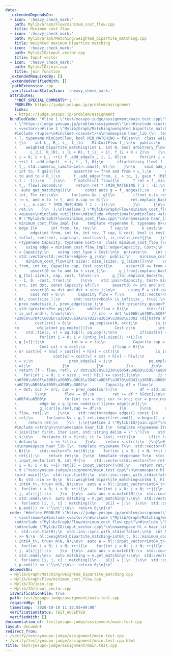 ```yaml
---
data:
  _extendedDependsOn:
  - icon: ':heavy_check_mark:'
    path: Mylib/Graph/Flow/minimum_cost_flow.cpp
    title: Minimum cost flow
  - icon: ':heavy_check_mark:'
    path: Mylib/Graph/Matching/weighted_bipartite_matching.cpp
    title: Weighted maximum bipartite matching
  - icon: ':heavy_check_mark:'
    path: Mylib/IO/input_vector.cpp
    title: Input vector
  - icon: ':heavy_check_mark:'
    path: Mylib/IO/join.cpp
    title: join function
  _extendedRequiredBy: []
  _extendedVerifiedWith: []
  _pathExtension: cpp
  _verificationStatusIcon: ':heavy_check_mark:'
  attributes:
    '*NOT_SPECIAL_COMMENTS*': ''
    PROBLEM: https://judge.yosupo.jp/problem/assignment
    links:
    - https://judge.yosupo.jp/problem/assignment
  bundledCode: "#line 1 \"test/yosupo-judge/assignment/main.test.cpp\"\n#define PROBLEM\
    \ \"https://judge.yosupo.jp/problem/assignment\"\n\n#include <iostream>\n#include\
    \ <vector>\n#line 3 \"Mylib/Graph/Matching/weighted_bipartite_matching.cpp\"\n\
    #include <tuple>\n#include <cassert>\n\nnamespace haar_lib {\n  template <typename\
    \ T, typename MinCostFlow, bool MIN_MATCHING = false>\n  class weighted_bipartite_matching\
    \ {\n    int L_, R_, s_, t_;\n    MinCostFlow f_;\n\n  public:\n    weighted_bipartite_matching(){}\n\
    \    weighted_bipartite_matching(int L, int R, bool arbitrary_flow = false):\n\
    \      L_(L), R_(R), s_(L + R), t_(s_ + 1), f_(L + R + 2)\n    {\n      for(int\
    \ i = 0; i < L_; ++i) f_.add_edge(s_, i, 1, 0);\n      for(int i = 0; i < R_;\
    \ ++i) f_.add_edge(L_ + i, t_, 1, 0);\n      if(arbitrary_flow) f_.add_edge(s_,\
    \ t_, std::numeric_limits<int>::max(), 0);\n    }\n\n    void add_edge(int from,\
    \ int to, T gain){\n      assert(0 <= from and from < L_);\n      assert(0 <=\
    \ to and to < R_);\n      f_.add_edge(from, L_ + to, 1, gain * (MIN_MATCHING ?\
    \ 1 : -1));\n    }\n\n    T match(int flow){\n      T ret = f_.min_cost_flow(s_,\
    \ t_, flow).second;\n      return ret * (MIN_MATCHING ? 1 : -1);\n    }\n\n  \
    \  auto get_matching(){\n      const auto g = f_.edges();\n      std::vector<std::tuple<int,\
    \ int, T>> ret;\n\n      for(auto &e : g){\n        if(not e.is_rev and e.from\
    \ != s_ and e.to != t_ and e.cap == 0){\n          ret.emplace_back(e.from, e.to\
    \ - L_, e.cost * (MIN_MATCHING ? 1 : -1));\n        }\n      }\n\n      return\
    \ ret;\n    }\n  };\n}\n#line 3 \"Mylib/Graph/Flow/minimum_cost_flow.cpp\"\n#include\
    \ <queue>\n#include <utility>\n#include <functional>\n#include <algorithm>\n#line\
    \ 9 \"Mylib/Graph/Flow/minimum_cost_flow.cpp\"\n\nnamespace haar_lib {\n  namespace\
    \ minimum_cost_flow_impl {\n    template <typename T, typename U>\n    struct\
    \ edge {\n      int from, to, rev;\n      T cap;\n      U cost;\n      bool is_rev;\n\
    \      edge(int from, int to, int rev, T cap, U cost, bool is_rev):\n        from(from),\
    \ to(to), rev(rev), cap(cap), cost(cost), is_rev(is_rev){}\n    };\n  }\n\n  template\
    \ <typename Capacity, typename Cost>\n  class minimum_cost_flow {\n  public:\n\
    \    using edge = minimum_cost_flow_impl::edge<Capacity, Cost>;\n    using capacity_type\
    \ = Capacity;\n    using cost_type = Cost;\n\n  private:\n    int size_;\n   \
    \ std::vector<std::vector<edge>> g_;\n\n  public:\n    minimum_cost_flow(){}\n\
    \    minimum_cost_flow(int size): size_(size), g_(size){}\n\n    void add_edge(int\
    \ from, int to, Capacity cap, Cost cost){\n      assert(0 <= from and from < size_);\n\
    \      assert(0 <= to and to < size_);\n      g_[from].emplace_back(from, to,\
    \ g_[to].size(), cap, cost, false);\n      g_[to].emplace_back(to, from, g_[from].size()\
    \ - 1, 0, -cost, true);\n    }\n\n    std::pair<Capacity, Cost> min_cost_flow(int\
    \ src, int dst, const Capacity &f){\n      assert(0 <= src and src < size_);\n\
    \      assert(0 <= dst and dst < size_);\n\n      using P = std::pair<Cost, int>;\n\
    \      Cost ret = 0;\n      Capacity flow = f;\n      std::vector<Cost> h(size_,\
    \ 0), cost(size_);\n      std::vector<bool> is_inf(size_, true);\n      std::vector<int>\
    \ prev_node(size_), prev_edge(size_);\n      std::priority_queue<P, std::vector<P>,\
    \ std::greater<P>> pq;\n\n      while(flow > 0){\n        std::fill(is_inf.begin(),\
    \ is_inf.end(), true);\n\n        // src -> dst \u306E\u6700\u5C0F\u30B3\u30B9\
    \u30C8\u7D4C\u8DEF\u3092\u63A2\u7D22\u3059\u308B\u3002 (dijkstra algorithm)\n\
    \        cost[src] = 0;\n        pq.emplace(0, src);\n        is_inf[src] = false;\n\
    \n        while(not pq.empty()){\n          Cost c;\n          int v;\n      \
    \    std::tie(c, v) = pq.top(); pq.pop();\n\n          if(cost[v] < c) continue;\n\
    \          for(int i = 0; i < (int)g_[v].size(); ++i){\n            edge &e =\
    \ g_[v][i];\n            int w = e.to;\n            Capacity cap = e.cap;\n  \
    \          Cost cst = e.cost;\n            if(cap > 0){\n              if(is_inf[w]\
    \ or cost[w] + h[w] > cost[v] + h[v] + cst){\n                is_inf[w] = false;\n\
    \                cost[w] = cost[v] + cst + h[v] - h[w];\n                prev_node[w]\
    \ = v;\n                prev_edge[w] = i;\n                pq.emplace(cost[w],\
    \ w);\n              }\n            }\n          }\n        }\n\n        if(is_inf[dst])\
    \ return {f - flow, ret}; // dst\u3078\u5230\u9054\u4E0D\u53EF\u80FD\n\n     \
    \   for(int i = 0; i < size_; ++i) h[i] += cost[i];\n\n        // src -> dst \u306E\
    \u6700\u5C0F\u30B3\u30B9\u30C8\u7D4C\u8DEF\u3078\u6D41\u305B\u308B\u91CF(df)\u3092\
    \u6C7A\u5B9A\u3059\u308B\u3002\n        Capacity df = flow;\n        for(int cur\
    \ = dst; cur != src; cur = prev_node[cur]){\n          df = std::min(df, g_[prev_node[cur]][prev_edge[cur]].cap);\n\
    \        }\n\n        flow -= df;\n        ret += df * h[dst];\n\n        // cap\u306E\
    \u66F4\u65B0\n        for(int cur = dst; cur != src; cur = prev_node[cur]){\n\
    \          edge &e = g_[prev_node[cur]][prev_edge[cur]];\n          e.cap -= df;\n\
    \          g_[cur][e.rev].cap += df;\n        }\n      }\n\n      return {f -\
    \ flow, ret};\n    }\n\n    std::vector<edge> edges() const {\n      std::vector<edge>\
    \ ret;\n      for(auto &v : g_) ret.insert(ret.end(), v.begin(), v.end());\n \
    \     return ret;\n    }\n  };\n}\n#line 3 \"Mylib/IO/join.cpp\"\n#include <sstream>\n\
    #include <string>\n\nnamespace haar_lib {\n  template <typename Iter>\n  std::string\
    \ join(Iter first, Iter last, std::string delim = \" \"){\n    std::stringstream\
    \ s;\n\n    for(auto it = first; it != last; ++it){\n      if(it != first) s <<\
    \ delim;\n      s << *it;\n    }\n\n    return s.str();\n  }\n}\n#line 4 \"Mylib/IO/input_vector.cpp\"\
    \n\nnamespace haar_lib {\n  template <typename T>\n  std::vector<T> input_vector(int\
    \ N){\n    std::vector<T> ret(N);\n    for(int i = 0; i < N; ++i) std::cin >>\
    \ ret[i];\n    return ret;\n  }\n\n  template <typename T>\n  std::vector<std::vector<T>>\
    \ input_vector(int N, int M){\n    std::vector<std::vector<T>> ret(N);\n    for(int\
    \ i = 0; i < N; ++i) ret[i] = input_vector<T>(M);\n    return ret;\n  }\n}\n#line\
    \ 9 \"test/yosupo-judge/assignment/main.test.cpp\"\n\nnamespace hl = haar_lib;\n\
    \nint main(){\n  std::cin.tie(0);\n  std::ios::sync_with_stdio(false);\n\n  int\
    \ N; std::cin >> N;\n  hl::weighted_bipartite_matching<int64_t, hl::minimum_cost_flow<int,\
    \ int64_t>, true> m(N, N);\n\n  auto a = hl::input_vector<int64_t>(N, N);\n\n\
    \  for(int i = 0; i < N; ++i){\n    for(int j = 0; j < N; ++j){\n      m.add_edge(i,\
    \ j, a[i][j]);\n    }\n  }\n\n  auto ans = m.match(N);\n  std::cout << ans <<\
    \ std::endl;\n\n  auto matching = m.get_matching();\n\n  std::vector<int> p(N);\n\
    \  for(auto [i, j, c] : matching){\n    p[i] = j;\n  }\n\n  std::cout << hl::join(p.begin(),\
    \ p.end()) << \"\\n\";\n\n  return 0;\n}\n"
  code: "#define PROBLEM \"https://judge.yosupo.jp/problem/assignment\"\n\n#include\
    \ <iostream>\n#include <vector>\n#include \"Mylib/Graph/Matching/weighted_bipartite_matching.cpp\"\
    \n#include \"Mylib/Graph/Flow/minimum_cost_flow.cpp\"\n#include \"Mylib/IO/join.cpp\"\
    \n#include \"Mylib/IO/input_vector.cpp\"\n\nnamespace hl = haar_lib;\n\nint main(){\n\
    \  std::cin.tie(0);\n  std::ios::sync_with_stdio(false);\n\n  int N; std::cin\
    \ >> N;\n  hl::weighted_bipartite_matching<int64_t, hl::minimum_cost_flow<int,\
    \ int64_t>, true> m(N, N);\n\n  auto a = hl::input_vector<int64_t>(N, N);\n\n\
    \  for(int i = 0; i < N; ++i){\n    for(int j = 0; j < N; ++j){\n      m.add_edge(i,\
    \ j, a[i][j]);\n    }\n  }\n\n  auto ans = m.match(N);\n  std::cout << ans <<\
    \ std::endl;\n\n  auto matching = m.get_matching();\n\n  std::vector<int> p(N);\n\
    \  for(auto [i, j, c] : matching){\n    p[i] = j;\n  }\n\n  std::cout << hl::join(p.begin(),\
    \ p.end()) << \"\\n\";\n\n  return 0;\n}\n"
  dependsOn:
  - Mylib/Graph/Matching/weighted_bipartite_matching.cpp
  - Mylib/Graph/Flow/minimum_cost_flow.cpp
  - Mylib/IO/join.cpp
  - Mylib/IO/input_vector.cpp
  isVerificationFile: true
  path: test/yosupo-judge/assignment/main.test.cpp
  requiredBy: []
  timestamp: '2020-10-10 11:12:55+09:00'
  verificationStatus: TEST_ACCEPTED
  verifiedWith: []
documentation_of: test/yosupo-judge/assignment/main.test.cpp
layout: document
redirect_from:
- /verify/test/yosupo-judge/assignment/main.test.cpp
- /verify/test/yosupo-judge/assignment/main.test.cpp.html
title: test/yosupo-judge/assignment/main.test.cpp
---
```

